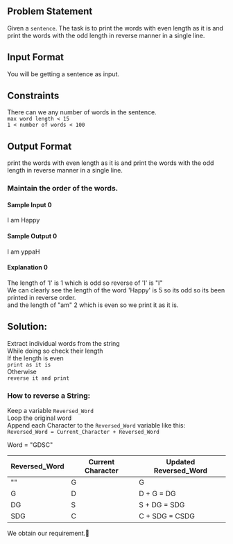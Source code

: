 ## Problem Statement
Given a `sentence`. The task is to print the words with even length as it is and print the words with the odd length in reverse manner in a single line.

## Input Format
You will be getting a sentence as input.  

## Constraints
There can we any number of words in the sentence.  
`max word length < 15`  
`1 < number of words < 100`

## Output Format
print the words with even length as it is and print the words with the odd length in reverse manner in a single line.

### Maintain the order of the words.

#### **Sample Input 0**
I am Happy  

#### **Sample Output 0**
I am yppaH  

#### **Explanation 0**
The length of 'I' is 1 which is odd so reverse of 'I' is "I"  
We can clearly see the length of the word 'Happy' is 5 so its odd so its been printed     in reverse order.  
and the length of "am" 2 which is even so we print it as it is.     


## Solution:
Extract individual words from the string  
While doing so check their length  
If the length is even  
`print as it is`  
Otherwise  
`reverse it and print`

### How to reverse a String:
Keep a variable `Reversed_Word`  
Loop the original word  
Append each Character to the `Reversed_Word` variable like this:  
`Reversed_Word = Current_Character + Reversed_Word`  

Word = "GDSC" 

|Reversed_Word|Current Character|Updated Reversed_Word|
|-------------|-----------------|---------------------|
|""|G|G|
|G|D|D + G = DG|
|DG|S|S + DG = SDG|
|SDG|C|C + SDG = CSDG|
We obtain our requirement.👏

